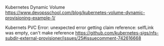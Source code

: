 Kubernetes Dynamic Volume
https://www.devopsschool.com/blog/kubernetes-volume-dynamic-provisioning-example-1/

Kubernets PVC Error:
unexpected error getting claim reference: selfLink was empty, can't make reference
https://github.com/kubernetes-sigs/nfs-subdir-external-provisioner/issues/25#issuecomment-742616668
